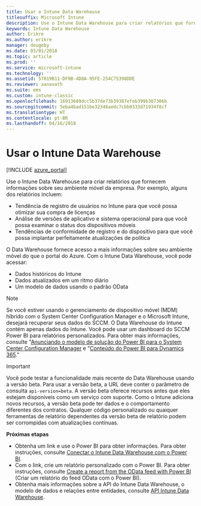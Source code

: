 ```yaml
---
title: Usar o Intune Data Warehouse
titlesuffix: Microsoft Intune
description: Use o Intune Data Warehouse para criar relatórios que fornecem informações sobre seu ambiente móvel da empresa.
keywords: Intune Data Warehouse
author: Erikre
ms.author: erikre
manager: dougeby
ms.date: 03/01/2018
ms.topic: article
ms.prod: ''
ms.service: microsoft-intune
ms.technology: ''
ms.assetid: 57019B11-DF9B-4D8A-95FE-254C75398DDE
ms.reviewer: aanavath
ms.suite: ems
ms.custom: intune-classic
ms.openlocfilehash: 16913689dcc5b37de73b39387efeb399b307306b
ms.sourcegitcommit: 5eba4bad151be32346aedc7cbb0333d71934f8cf
ms.translationtype: HT
ms.contentlocale: pt-BR
ms.lasthandoff: 04/16/2018
---
```

# <a name="use-the-intune-data-warehouse"></a>Usar o Intune Data Warehouse

[!INCLUDE [azure_portal](./includes/azure_portal.md)]

Use o Intune Data Warehouse para criar relatórios que fornecem informações sobre seu ambiente móvel da empresa. Por exemplo, alguns dos relatórios incluem:
-   Tendência de registro de usuários no Intune para que você possa otimizar sua compra de licenças
-   Análise de versões de aplicativo e sistema operacional para que você possa examinar o status dos dispositivos móveis
-   Tendências de conformidade de registro e do dispositivo para que você possa implantar perfeitamente atualizações de política

O Data Warehouse fornece acesso a mais informações sobre seu ambiente móvel do que o portal do Azure. Com o Intune Data Warehouse, você pode acessar:

  -  Dados históricos do Intune
  -  Dados atualizados em um ritmo diário
  -  Um modelo de dados usando o padrão OData

> [!Note]
> Se você estiver usando o gerenciamento de dispositivo móvel (MDM) híbrido com o System Center Configuration Manager e o Microsoft Intune, desejará recuperar seus dados do SCCM. O Data Warehouse do Intune contém apenas dados do Intune. Você pode usar um dashboard do SCCM Power BI para relatórios personalizados. Para obter mais informações, consulte "[Anunciando o modelo de solução do Power BI para o System Center Configuration Manager]( https://powerbi.microsoft.com/blog/sccm-solution-template) e "[Conteúdo do Power BI para Dynamics 365](https://docs.microsoft.com/dynamics365/unified-operations/dev-itpro/analytics/power-bi-home-page)."


> [!Important]  
> Você pode testar a funcionalidade mais recente do Data Warehouse usando a versão beta. Para usar a versão beta, a URL deve conter o parâmetro de consulta `api-version=beta`. A versão beta oferece recursos antes que eles estejam disponíveis como um serviço com suporte. Como o Intune adiciona novos recursos, a versão beta pode ter dados e o comportamento diferentes dos contratos. Qualquer código personalizado ou quaiquer ferramentas de relatório dependentes da versão beta de relatório podem ser corrompidas com atualizações contínuas.

**Próximas etapas**

- Obtenha um link e use o Power BI para obter informações. Para obter instruções, consulte [Conectar o Intune Data Warehouse com o Power BI](reports-proc-get-a-link-powerbi.md).
- Com o link, crie um relatório personalizado com o Power BI. Para obter instruções, consulte [Create a report from the OData feed with Power BI](reports-proc-create-with-odata.md) (Criar um relatório do feed OData com o Power BI).
- Obtenha mais informações sobre a API do Intune Data Warehouse, o modelo de dados e relações entre entidades<!-- , and an example of creating a custom client to retrieve data,-->, consulte [API Intune Data Warehouse](reports-nav-intune-data-warehouse.md).